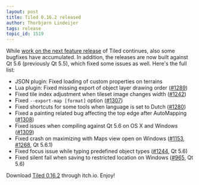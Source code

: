 ```yaml
---
layout: post
title: Tiled 0.16.2 released
author: Thorbjørn Lindeijer
tags: release
topic_id: 1519
---
```


While [work on the next feature release](http://discourse.mapeditor.org/c/development) of Tiled continues, also some bugfixes have accumulated. In addition, the releases are now built against Qt 5.6 (previously Qt 5.5), which fixed some issues as well. Here's the full list:

* JSON plugin: Fixed loading of custom properties on terrains
* Lua plugin: Fixed missing export of object layer drawing order ([#1289](https://github.com/bjorn/tiled/issues/1289))
* Fixed tile index adjustment when tileset image changes width ([#1242](https://github.com/bjorn/tiled/issues/1242))
* Fixed `--export-map [format]` option ([#1307](https://github.com/bjorn/tiled/pull/1307))
* Fixed shortcuts for some tools when language is set to Dutch ([#1280](https://github.com/bjorn/tiled/issues/1280))
* Fixed a painting related bug affecting the top edge after AutoMapping ([#1308](https://github.com/bjorn/tiled/issues/1308))
* Fixed issues when compiling against Qt 5.6 on OS X and Windows ([#1309](https://github.com/bjorn/tiled/issues/1309))
* Fixed crash on maximizing with Maps view open on Windows ([#1153](https://github.com/bjorn/tiled/issues/1153), [#1268](https://github.com/bjorn/tiled/issues/1268), Qt 5.6.1)
* Fixed focus issue while typing predefined object types ([#1244](https://github.com/bjorn/tiled/issues/1244), Qt 5.6)
* Fixed silent fail when saving to restricted location on Windows ([#965](https://github.com/bjorn/tiled/issues/965), Qt 5.6)

Download [Tiled 0.16.2](https://thorbjorn.itch.io/tiled) through itch.io. Enjoy!
